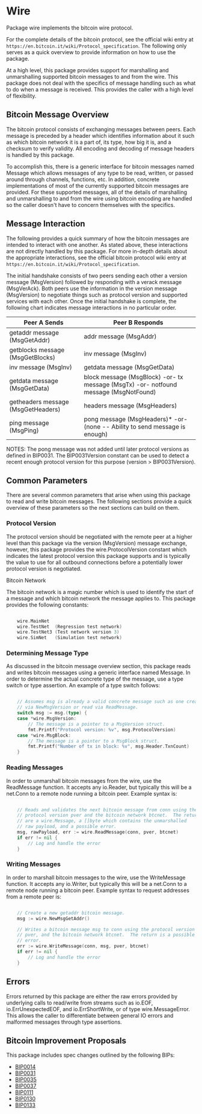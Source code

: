 # Wire

Package wire implements the bitcoin wire protocol.

For the complete details of the bitcoin protocol, see the official wiki entry
at `https://en.bitcoin.it/wiki/Protocol_specification`.  The following only serves
as a quick overview to provide information on how to use the package.

At a high level, this package provides support for marshalling and unmarshalling
supported bitcoin messages to and from the wire.  This package does not deal
with the specifics of message handling such as what to do when a message is
received.  This provides the caller with a high level of flexibility.

## Bitcoin Message Overview

The bitcoin protocol consists of exchanging messages between peers.  Each
message is preceded by a header which identifies information about it such as
which bitcoin network it is a part of, its type, how big it is, and a checksum
to verify validity.  All encoding and decoding of message headers is handled by
this package.

To accomplish this, there is a generic interface for bitcoin messages named
Message which allows messages of any type to be read, written, or passed around
through channels, functions, etc.  In addition, concrete implementations of most
of the currently supported bitcoin messages are provided.  For these supported
messages, all of the details of marshalling and unmarshalling to and from the
wire using bitcoin encoding are handled so the caller doesn't have to concern
themselves with the specifics.

## Message Interaction

The following provides a quick summary of how the bitcoin messages are intended
to interact with one another.  As stated above, these interactions are not
directly handled by this package.  For more in-depth details about the
appropriate interactions, see the official bitcoin protocol wiki entry at
`https://en.bitcoin.it/wiki/Protocol_specification`.

The initial handshake consists of two peers sending each other a version message
(MsgVersion) followed by responding with a verack message (MsgVerAck).  Both
peers use the information in the version message (MsgVersion) to negotiate
things such as protocol version and supported services with each other.  Once
the initial handshake is complete, the following chart indicates message
interactions in no particular order.

| Peer A Sends  | Peer B Responds |
| ---           | ---             |
| getaddr message (MsgGetAddr)  | addr message (MsgAddr) |
| getblocks message (MsgGetBlocks) | inv message (MsgInv) |
| inv message (MsgInv) | getdata message (MsgGetData) |
| getdata message (MsgGetData) | block message (MsgBlock) -or- tx message (MsgTx) -or- notfound message (MsgNotFound) |
| getheaders message (MsgGetHeaders) | headers message (MsgHeaders) |
| ping message (MsgPing) | pong message (MsgHeaders)* -or- (none -- Ability to send message is enough) |

NOTES:
The pong message was not added until later protocol versions as defined
in BIP0031.  The BIP0031Version constant can be used to detect a recent
enough protocol version for this purpose (version > BIP0031Version).

## Common Parameters

There are several common parameters that arise when using this package to read
and write bitcoin messages.  The following sections provide a quick overview of
these parameters so the next sections can build on them.

### Protocol Version

The protocol version should be negotiated with the remote peer at a higher
level than this package via the version (MsgVersion) message exchange, however,
this package provides the wire.ProtocolVersion constant which indicates the
latest protocol version this package supports and is typically the value to use
for all outbound connections before a potentially lower protocol version is
negotiated.

Bitcoin Network

The bitcoin network is a magic number which is used to identify the start of a
message and which bitcoin network the message applies to.  This package provides
the following constants:

```Go

    wire.MainNet
    wire.TestNet  (Regression test network)
    wire.TestNet3 (Test network version 3)
    wire.SimNet   (Simulation test network)

```

### Determining Message Type

As discussed in the bitcoin message overview section, this package reads
and writes bitcoin messages using a generic interface named Message.  In
order to determine the actual concrete type of the message, use a type
switch or type assertion.  An example of a type switch follows:

```Go

    // Assumes msg is already a valid concrete message such as one created
    // via NewMsgVersion or read via ReadMessage.
    switch msg := msg.(type) {
    case *wire.MsgVersion:
        // The message is a pointer to a MsgVersion struct.
        fmt.Printf("Protocol version: %v", msg.ProtocolVersion)
    case *wire.MsgBlock:
        // The message is a pointer to a MsgBlock struct.
        fmt.Printf("Number of tx in block: %v", msg.Header.TxnCount)
    }

```

### Reading Messages

In order to unmarshall bitcoin messages from the wire, use the ReadMessage
function.  It accepts any io.Reader, but typically this will be a net.Conn to
a remote node running a bitcoin peer.  Example syntax is:

```Go

    // Reads and validates the next bitcoin message from conn using the
    // protocol version pver and the bitcoin network btcnet.  The returns
    // are a wire.Message, a []byte which contains the unmarshalled
    // raw payload, and a possible error.
    msg, rawPayload, err := wire.ReadMessage(conn, pver, btcnet)
    if err != nil {
        // Log and handle the error
    }

```

### Writing Messages

In order to marshall bitcoin messages to the wire, use the WriteMessage
function.  It accepts any io.Writer, but typically this will be a net.Conn to
a remote node running a bitcoin peer.  Example syntax to request addresses
from a remote peer is:

```Go

    // Create a new getaddr bitcoin message.
    msg := wire.NewMsgGetAddr()

    // Writes a bitcoin message msg to conn using the protocol version
    // pver, and the bitcoin network btcnet.  The return is a possible
    // error.
    err := wire.WriteMessage(conn, msg, pver, btcnet)
    if err != nil {
        // Log and handle the error
    }

```

## Errors

Errors returned by this package are either the raw errors provided by underlying
calls to read/write from streams such as io.EOF, io.ErrUnexpectedEOF, and
io.ErrShortWrite, or of type wire.MessageError.  This allows the caller to
differentiate between general IO errors and malformed messages through type
assertions.

## Bitcoin Improvement Proposals

This package includes spec changes outlined by the following BIPs:

- [BIP0014](https://github.com/bitcoin/bips/blob/master/bip-0014.mediawiki)
- [BIP0031](https://github.com/bitcoin/bips/blob/master/bip-0031.mediawiki)
- [BIP0035](https://github.com/bitcoin/bips/blob/master/bip-0035.mediawiki)
- [BIP0037](https://github.com/bitcoin/bips/blob/master/bip-0037.mediawiki)
- [BIP0111](https://github.com/bitcoin/bips/blob/master/bip-0111.mediawiki)
- [BIP0130](https://github.com/bitcoin/bips/blob/master/bip-0130.mediawiki)
- [BIP0133](https://github.com/bitcoin/bips/blob/master/bip-0133.mediawiki)
